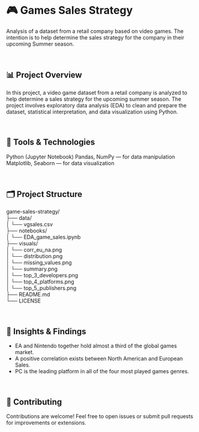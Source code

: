 # 🎮 Games Sales Strategy
Analysis of a dataset from a retail company based on video games. The intention is to help determine the sales strategy for the company in their upcoming Summer season.

<br>

## 📊 Project Overview
In this project, a video game dataset from a retail company is analyzed to help determine a sales strategy for the upcoming summer season. The project involves exploratory data analysis (EDA) to clean and prepare the dataset, statistical interpretation, and data visualization using Python.

<br>

## 🧰 Tools & Technologies
Python (Jupyter Notebook)
Pandas, NumPy — for data manipulation
Matplotlib, Seaborn — for data visualization

<br>

## 🗂️ Project Structure 
  
game-sales-strategy/ <br>
├── data/ <br>
│   └── vgsales.csv <br>
├── notebooks/ <br>
│   └── EDA_game_sales.ipynb <br>
├── visuals/ <br>
│   └── corr_eu_na.png <br>
│   └── distribution.png <br>
│   └── missing_values.png <br>
│   └── summary.png <br>
│   └── top_3_developers.png <br>
│   └── top_4_platforms.png <br>
│   └── top_5_publishers.png <br>
├── README.md <br>
└── LICENSE

<br>

## 📌 Insights & Findings
- EA and Nintendo together hold almost a third of the global games market.
- A positive correlation exists between North American and European Sales.
- PC is the leading platform in all of the four most played games genres.

<br>

## 🤝 Contributing
Contributions are welcome! Feel free to open issues or submit pull requests for improvements or extensions.
